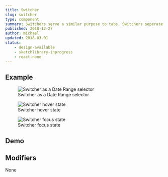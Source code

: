 ```yaml
---
title: Switcher
slug: switcher
type: component
summary: Switchers serve a similar purpose to tabs. Switchers seperate content or data of the same type into seperate views. Interacting with a Switcher should change the related content below without the usage of an additonal button or other control.
published: 2018-12-27
author: michael
updated: 2018-03-01
status:
    - design-available
    - sketchlibrary-inprogress
    - react-none
---
```


##  Example
<figure>
    <img src="/static/images/switcher.png" alt="Switcher as a Date Range selector">
    <figcaption>Switcher as a Date Range selector</figcaption>
</figure>
<figure>
    <img src="/static/images/switcher-hover.png" alt="Switcher hover state">
    <figcaption>Switcher hover state</figcaption>
</figure>
<figure>
    <img src="/static/images/switcher-focus.png" alt="Switcher focus state">
    <figcaption>Switcher focus state</figcaption>
</figure>

##  Demo
<p data-height="320" data-theme-id="light" data-slug-hash="WmNNay" data-default-tab="result" data-user="auermi" data-pen-title="Switcher" class="codepen"></p>
<script async src="https://static.codepen.io/assets/embed/ei.js"></script>

## Modifiers
None